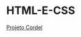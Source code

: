 # HTML-E-CSS
 
<a target="_blank" href="https://jvxx1188.github.io/projetos-2022-cursoemvideo/Projetos%20do%20Curso%20(Curso%20Em%20Video)/Exercicios/C%20O%20R%20D%20E%20L/">Projeto Cordel</a>
